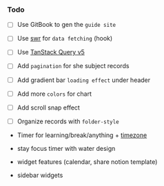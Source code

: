 ### Todo

- [ ] Use GitBook to gen the `guide site`
- [ ] Use [swr](https://swr.vercel.app/) for `data fetching` (hook)
- [ ] Use [TanStack Query v5](https://tanstack.com/query/latest/docs/react/installation)

- [ ] Add `pagination` for she subject records
- [ ] Add gradient bar `loading effect` under header
- [ ] Add more `colors` for chart
- [ ] Add scroll snap effect
- [ ] Organize records with `folder-style`

- Timer for learning/break/anything + [timezone](https://time.antfu.me/)
- stay focus timer with water design

- widget features (calendar, share notion template)
- sidebar widgets

